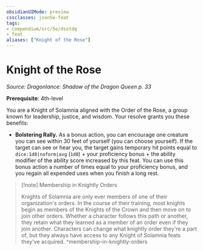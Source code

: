 ```yaml
---
obsidianUIMode: preview
cssclasses: json5e-feat
tags:
- compendium/src/5e/dsotdq
- feat
aliases: ["Knight of the Rose"]
---
```

# Knight of the Rose
*Source: Dragonlance: Shadow of the Dragon Queen p. 33*  

**Prerequisite**: 4th-level

You are a Knight of Solamnia aligned with the Order of the Rose, a group known for leadership, justice, and wisdom. Your resolve grants you these benefits:

- **Bolstering Rally.** As a bonus action, you can encourage one creature you can see within 30 feet of yourself (you can choose yourself). If the target can see or hear you, the target gains temporary hit points equal to `dice:1d8|noform|avg` (`1d8`) + your proficiency bonus + the ability modifier of the ability score increased by this feat. You can use this bonus action a number of times equal to your proficiency bonus, and you regain all expended uses when you finish a long rest.  

> [!note] Membership in Knightly Orders
> 
> Knights of Solamnia are only ever members of one of their organization's orders. In the course of their training, most knights begin as members of the Knights of the Crown and then move on to join other orders. Whether a character follows this path or another, they retain what they learned as a member of an order even if they join another. Characters can change what knightly order they're a part of, but they always have access to any Knight of Solamnia feats they've acquired.
^membership-in-knightly-orders